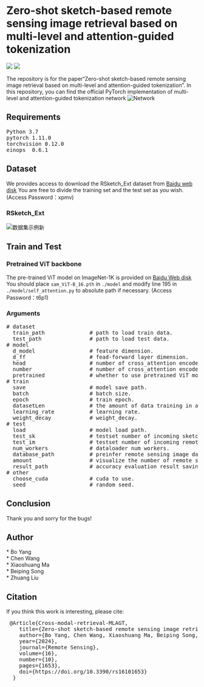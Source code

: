 <h1>Zero-shot sketch-based remote sensing image retrieval based on multi-level and attention-guided tokenization</h1>

 <img src="https://img.shields.io/badge/python-3.7-green"> <img src="https://img.shields.io/badge/pytorch-1.11-green">
 
The repository is for the paper“Zero-shot sketch-based remote sensing image retrieval based on multi-level and attention-guided tokenization”. In this repository, you can find the official PyTorch implementation of multi-level and attention-guided tokenization network
![Network](https://github.com/Snowstormfly/Cross-modal-retrieval-MLAGT/assets/92164018/71876b52-61f5-4cb0-b8ed-fbf1a4e3e30f)
<h2>Requirements</h2>
<pre>Python 3.7
pytorch 1.11.0
torchvision 0.12.0
einops  0.6.1
</pre>
<h2>Dataset</h2>

We provides access to download the RSketch_Ext dataset from [Baidu web disk](https://pan.baidu.com/s/1v584UD3wYO0VQxE4_59i6A)
You are free to divide the training set and the test set as you wish.  (Access Password：xpmv)
<h3>RSketch_Ext</h2>

![数据集示例新](https://github.com/Snowstormfly/Cross-modal-retrieval-MLAGT/assets/92164018/99504cfd-85eb-4a7e-8b19-9c7e789e89c3)

<h2>Train and Test</h2>
<h3>Pretrained ViT backbone</h3>

The pre-trained ViT model on ImageNet-1K is provided on [Baidu Web disk](https://pan.baidu.com/s/19065VR64vuScpRbKQdbuHA)
You should place <code>sam_ViT-B_16.pth</code> in <code>./model</code> and modify line 195 in <code>./model/self_attention.py</code> to absolute path if necessary.  (Access Password：t6p1)
<h3>Arguments</h3>
<pre>
# dataset
  train_path              # path to load train data.
  test_path               # path to load test data.
# model
  d_model                 # feature dimension.
  d_ff                    # fead-forward layer dimension.
  head                    # number of cross_attention encoder head.
  number                  # number of cross_attention encoder layer.
  pretrained              # whether to use pretrained ViT model.
# train
  save                    # model save path.
  batch                   # batch size.
  epoch                   # train epoch.
  datasetLen              # the amount of data training in a single batch.
  learning_rate           # learning rate.
  weight_decay            # weight_decay.
# test
  load                    # model load path.
  test_sk                 # testset number of incoming sketches in a single batch.
  test_im                 # testset number of incoming remote sensing image in a single batch.
  num_workers             # dataloader num workers.
  database_path           # preinfer remote sensing image database load path.
  amount                  # visualize the number of remote sensing images returned.
  result_path             # accuracy evaluation result saving path.
# other
  choose_cuda             # cuda to use.
  seed                    # random seed.
</pre>

<h2>Conclusion</h2>
Thank you and sorry for the bugs!
<h2>Author</h2>
* Bo Yang <br>
* Chen Wang <br>
* Xiaoshuang Ma <br>
* Beiping Song <br>
* Zhuang Liu
<h2>Citation</h2>
If you think this work is interesting, please cite:
<pre>
 @Article{Cross-modal-retrieval-MLAGT,
    title={Zero-shot sketch-based remote sensing image retrieval based on multi-level and attention-guided tokenization},
    author={Bo Yang, Chen Wang, Xiaoshuang Ma, Beiping Song, Zhuang Liu and Fangde Sun},
    year={2024},
    journal={Remote Sensing},
    volume={16},
    number={10},
    pages={1653},
    doi={https://doi.org/10.3390/rs16101653}
  }
</pre>
